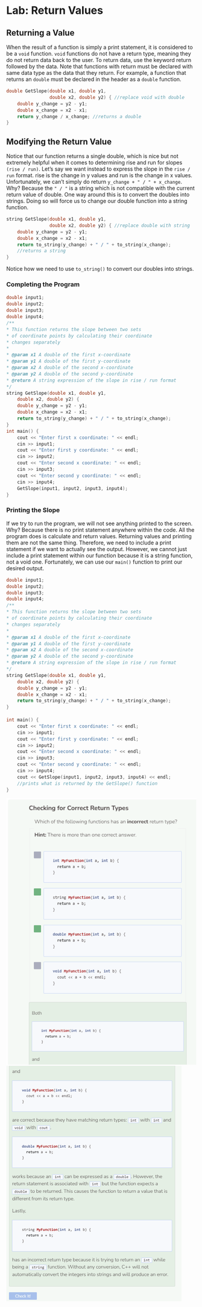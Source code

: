 # Lab: Return Values
## Returning a Value
When the result of a function is simply a print statement, it is considered to be a `void` function. `void` functions do not have a return type, meaning they do not return data back to the user. To return data, use the keyword return followed by the data. Note that functions with return must be declared with same data type as the data that they return. For example, a function that returns an `double` must be declared in the header as a `double` function.

```cpp
double GetSlope(double x1, double y1,
                double x2, double y2) { //replace void with double
    double y_change = y2 - y1;
    double x_change = x2 - x1;
    return y_change / x_change; //returns a double
}
```

## Modifying the Return Value

Notice that our function returns a single double, which is nice but not extremely helpful when it comes to determining rise and run for slopes `(rise / run)`. Let’s say we want instead to express the slope in the `rise / run` format. rise is the change in y values and run is the change in x values. Unfortunately, we can’t simply do return `y_change + " / " + x_change`. Why? Because the `" / "` is a string which is not compatible with the current return value of double. One way around this is to convert the doubles into strings. Doing so will force us to change our double function into a string function.

```cpp
string GetSlope(double x1, double y1,
                double x2, double y2) { //replace double with string
    double y_change = y2 - y1;
    double x_change = x2 - x1;
    return to_string(y_change) + " / " + to_string(x_change);
    //returns a string
}
```

Notice how we need to use `to_string()` to convert our doubles into strings.

### Completing the Program
```cpp
double input1;
double input2;
double input3;
double input4;
/**
* This function returns the slope between two sets
* of coordinate points by calculating their coordinate
* changes separately
*
* @param x1 A double of the first x-coordinate
* @param y1 A double of the first y-coordinate
* @param x2 A double of the second x-coordinate
* @param y2 A double of the second y-coordinate
* @return A string expression of the slope in rise / run format
*/
string GetSlope(double x1, double y1,
    double x2, double y2) {
    double y_change = y2 - y1;
    double x_change = x2 - x1;
    return to_string(y_change) + " / " + to_string(x_change);
}
int main() {
    cout << "Enter first x coordinate: " << endl;
    cin >> input1;
    cout << "Enter first y coordinate: " << endl;
    cin >> input2;
    cout << "Enter second x coordinate: " << endl;
    cin >> input3;
    cout << "Enter second y coordinate: " << endl;
    cin >> input4;
    GetSlope(input1, input2, input3, input4);
}
```

### Printing the Slope
If we try to run the program, we will not see anything printed to the screen. Why? Because there is no print statement anywhere within the code. All the program does is calculate and return values. Returning values and printing them are not the same thing. Therefore, we need to include a print statement if we want to actually see the output. However, we cannot just include a print statement within our function because it is a string function, not a void one. Fortunately, we can use our `main()` function to print our desired output.

```cpp
double input1;
double input2;
double input3;
double input4;
/**
* This function returns the slope between two sets
* of coordinate points by calculating their coordinate
* changes separately
*
* @param x1 A double of the first x-coordinate
* @param y1 A double of the first y-coordinate
* @param x2 A double of the second x-coordinate
* @param y2 A double of the second y-coordinate
* @return A string expression of the slope in rise / run format
*/
string GetSlope(double x1, double y1,
    double x2, double y2) {
    double y_change = y2 - y1;
    double x_change = x2 - x1;
    return to_string(y_change) + " / " + to_string(x_change);
}

int main() {
    cout << "Enter first x coordinate: " << endl;
    cin >> input1;
    cout << "Enter first y coordinate: " << endl;
    cin >> input2;
    cout << "Enter second x coordinate: " << endl;
    cin >> input3;
    cout << "Enter second y coordinate: " << endl;
    cin >> input4;
    cout << GetSlope(input1, input2, input3, input4) << endl;
    //prints what is returned by the GetSlope() function
}
```

![Question 3-1](_assets/Q3-1.png)
![Question 3-2](_assets/Q3-2.png)